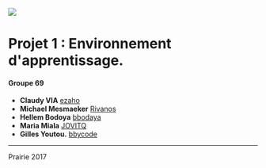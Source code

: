 ![](https://media.licdn.com/media/AAEAAQAAAAAAAAkvAAAAJDAyNzk3ODlhLWU0MGYtNDFjMy05YzJiLTVjMjQ5ZjQ1YjlkMw.png)

# Projet 1 : Environnement d'apprentissage.
#### Groupe 69 
* **Claudy VIA** [ezaho](https://github.com/ezaho)
* **Michael Mesmaeker** [Rivanos](https://github.com/Rivanos)
* **Hellem Bodoya** [bbodaya](https://github.com/bbodoya)
* **Maria Miala** [JOVITQ](https://github.com/JOVITQ)
* **Gilles Youtou.** [bbycode](https://github.com/bbycode)
-------------
Prairie 2017

